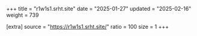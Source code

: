 +++
title = "r1w1s1.srht.site"
date = "2025-01-27"
updated = "2025-02-16"
weight = 739

[extra]
source = "https://r1w1s1.srht.site/"
ratio = 100
size = 1
+++

